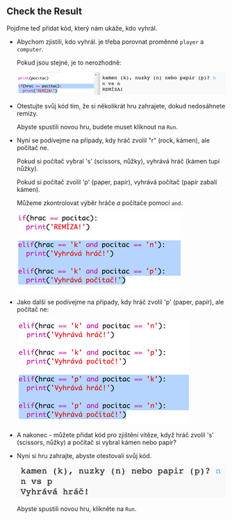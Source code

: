 ## Check the Result

Pojďme teď přidat kód, který nám ukáže, kdo vyhrál.

+ Abychom zjistili, kdo vyhrál. je třeba porovnat proměnné `player` a `computer`.
    
    Pokud jsou stejné, je to nerozhodně:
    
    ![screenshot](images/rps-draw.png)

+ Otestujte svůj kód tím, že si několikrát hru zahrajete, dokud nedosáhnete remízy.
    
    Abyste spustili novou hru, budete muset kliknout na `Run`.

+ Nyní se podívejme na případy, kdy hráč zvolil "r" (rock, kámen), ale počítač ne.
    
    Pokud si počítač vybral 's' (scissors, nůžky), vyhrává hráč (kámen tupí nůžky).
    
    Pokud si počítač zvolil 'p' (paper, papír), vyhrává počítač (papír zabalí kámen).
    
    Můžeme zkontrolovat výběr hráče *a* počítače pomocí `and`.
    
    ![screenshot](images/rps-player-rock.png)

+ Jako další se podívejme na případy, kdy hráč zvolil 'p' (paper, papír), ale počítač ne:
    
    ![screenshot](images/rps-player-paper.png)

+ A nakonec - můžete přidat kód pro zjištění vítěze, když hráč zvolil 's' (scissors, nůžky) a počítač si vybral kámen nebo papír?

+ Nyní si hru zahrajte, abyste otestovali svůj kód.
    
    ![screenshot](images/rps-play.png)
    
    Abyste spustili novou hru, klikněte na `Run`.